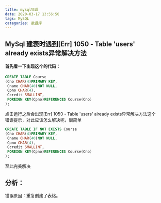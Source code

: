 ```yaml
---
title: mysql错误
date: 2020-03-17 13:56:50
tags: MySQL
categories: 数据库
---
```

## MySql 建表时遇到[Err] 1050 - Table 'users' already exists异常解决方法

#### 首先看一下出现这个的代码：
```sql
CREATE TABLE Course
(Cno CHAR(4)PRIMARY KEY,
 Cname CHAR(40)NOT NULL,
 Cpno CHAR(4),
 Ccredit SMALLINT,
 FOREIGN KEY(Cpno)REFERENCES Course(Cno)
);
```
点击运行之后会出现[Err] 1050 - Table 'users' already exists异常解决方法这个错误提示，对此应该怎么解决呢，很简单

```sql
CREATE TABLE IF NOT EXISTS Course
(Cno CHAR(4)PRIMARY KEY,
 Cname CHAR(40)NOT NULL,
 Cpno CHAR(4),
 Ccredit SMALLINT,
 FOREIGN KEY(Cpno)REFERENCES Course(Cno)
);
```
至此完美解决
## 分析：
错误原因：重复创建了表格。